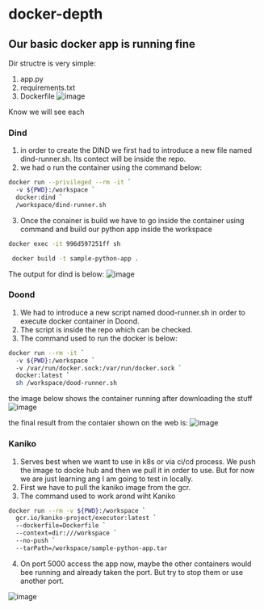 # docker-depth

## Our basic docker app is running fine
Dir structre is very simple:
1. app.py
2. requirements.txt
3. Dockerfile
![image](https://github.com/user-attachments/assets/b460af75-4e5a-4c79-8316-2e3abef04d1e)

Know we will see each 

### Dind
1. in order to create the DIND we first had to introduce a new file named dind-runner.sh. Its contect will be inside the repo.
2. we had o run the container using the command below:

```bash
docker run --privileged --rm -it `
  -v ${PWD}:/workspace `
  docker:dind `
  /workspace/dind-runner.sh
```
3. Once the conainer is build we have to go inside the container using command and build our python app inside the workspace
```bash
docker exec -it 996d597251ff sh
```

```bash
 docker build -t sample-python-app .
```

The output for dind is below:
![image](https://github.com/user-attachments/assets/971be14d-a546-434d-b1bb-67d40739b391)

### Doond
1. We had to introduce a new script named dood-runner.sh in order to execute docker container in Doond.
2. The script is inside the repo which can be checked.
3. The command used to run the docker is below:

```bash
docker run --rm -it `
  -v ${PWD}:/workspace `
  -v /var/run/docker.sock:/var/run/docker.sock `
  docker:latest `
  sh /workspace/dood-runner.sh
```

the image below shows the container running after downloading the stuff 
![image](https://github.com/user-attachments/assets/3b5f46c9-2dea-483c-8bd7-1d9c7904f54a)

the final result from the contaier shown on the web is:
![image](https://github.com/user-attachments/assets/29402b2f-6f2c-4da1-a0d4-196f5fb1c5de)

### Kaniko
1. Serves best when we want to use in k8s or via ci/cd process. We push the image to docke hub and then we pull it in order to use. But for now we are just learning ang I am going to test in locally.
2. First we have to pull the kaniko image from the gcr.
3. The command used to work arond wiht Kaniko
```bash
docker run --rm -v ${PWD}:/workspace `
  gcr.io/kaniko-project/executor:latest `
  --dockerfile=Dockerfile `
  --context=dir:///workspace `
  --no-push `
  --tarPath=/workspace/sample-python-app.tar
```
4. On port 5000 access the app now, maybe the other containers would bee running and already taken the port. But try to stop them or use another port.

![image](https://github.com/user-attachments/assets/22b8c09d-1f75-40b8-90b5-5ee0280f9b24)


